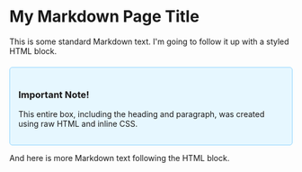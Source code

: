 # My Markdown Page Title

This is some standard Markdown text. I'm going to follow it up with a styled HTML block.

<div style="background-color: #e6f7ff; border: 1px solid #91d5ff; padding: 15px; border-radius: 5px; margin-top: 20px;">
    <h3>Important Note!</h3>
    <p>This entire box, including the heading and paragraph, was created using raw HTML and inline CSS.</p>
</div>

And here is more Markdown text following the HTML block.

